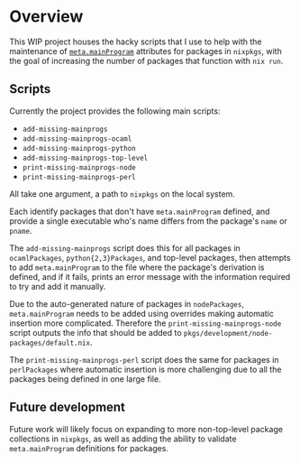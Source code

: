 # Overview

This WIP project houses the hacky scripts that I use to help with the maintenance of [`meta.mainProgram`](https://nixos.org/manual/nixpkgs/stable/#var-meta-mainProgram) attributes for packages in `nixpkgs`, with the goal of increasing the number of packages that function with `nix run`.

## Scripts

Currently the project provides the following main scripts:

* `add-missing-mainprogs`
* `add-missing-mainprogs-ocaml`
* `add-missing-mainprogs-python`
* `add-missing-mainprogs-top-level`
* `print-missing-mainprogs-node`
* `print-missing-mainprogs-perl`

All take one argument, a path to `nixpkgs` on the local system.

Each identify packages that don't have `meta.mainProgram` defined, and provide a single executable who's name differs from the package's `name` or `pname`.

The `add-missing-mainprogs` script does this for all packages in `ocamlPackages`, `python{2,3}Packages`, and top-level packages, then attempts to add `meta.mainProgram` to the file where the package's derivation is defined, and if it fails, prints an error message with the information required to try and add it manually.

Due to the auto-generated nature of packages in `nodePackages`, `meta.mainProgram` needs to be added using overrides making automatic insertion more complicated. Therefore the `print-missing-mainprogs-node` script outputs the info that should be added to `pkgs/development/node-packages/default.nix`.

The `print-missing-mainprogs-perl` script does the same for packages in `perlPackages` where automatic insertion is more challenging due to all the packages being defined in one large file.

## Future development

Future work will likely focus on expanding to more non-top-level package collections in `nixpkgs`, as well as adding the ability to validate `meta.mainProgram` definitions for packages.
